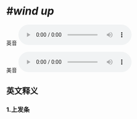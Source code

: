 # ***\#wind up*** 
英音
<audio src="./media/wind up1_AAC.aac" controls="controls"></audio>

美音
<audio src="./media/wind up2.aac" controls="controls"></audio>



  

英文释义
---
### 1.**上发条**  


